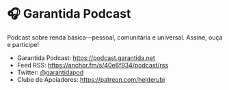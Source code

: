 # 🎧 Garantida Podcast

Podcast sobre renda básica—pessoal, comunitária e universal. Assine, ouça e participe!

- Garantida Podcast: https://podcast.garantida.net
- Feed RSS: https://anchor.fm/s/40e6f934/podcast/rss
- Twitter: [@garantidapod](https://twitter.com/garantidapod)
- Clube de Apoiadores: https://patreon.com/helderubi
